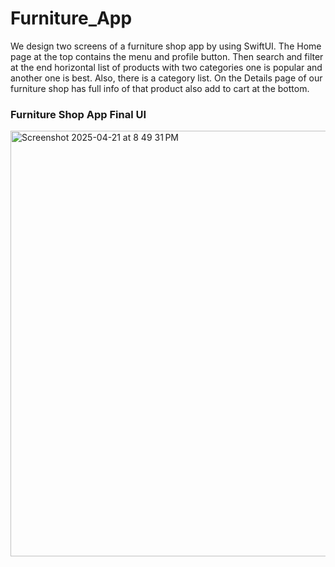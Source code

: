 # Furniture_App





We design two screens of a furniture shop app by using SwiftUI. The Home page at the top contains the menu and profile button. Then search and filter at the end horizontal list of products with two categories one is popular and another one is best. Also, there is a category list.
On the Details page of our furniture shop has full info of that product also add to cart at the bottom.

### Furniture Shop App Final UI
<img width="681" alt="Screenshot 2025-04-21 at 8 49 31 PM" src="https://github.com/user-attachments/assets/b82021aa-39d3-4f93-95bf-7b7384ee0bbd" />

